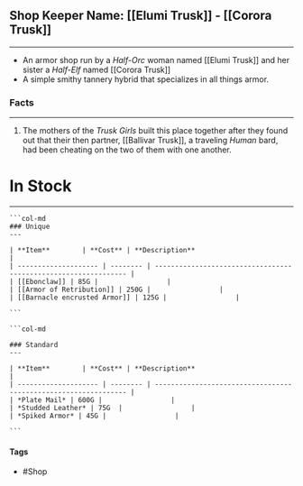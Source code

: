 
## Shop Keeper Name: [[Elumi Trusk]] - [[Corora Trusk]]
---
- An armor shop run by a *Half-Orc* woman named [[Elumi Trusk]] and her sister a *Half-Elf* named [[Corora Trusk]]
- A simple smithy tannery hybrid that specializes in all things armor.

### Facts
---
1. The mothers of the *Trusk Girls* built this place together after they found out that their then partner, [[Ballivar Trusk]], a traveling *Human* bard, had been cheating on the two of them with one another. 

# In Stock
---
````col
```col-md
### Unique
---

| **Item**        | **Cost** | **Description**                                                 |
| -------------------- | -------- | --------------------------------------------------------------- |
| [[Ebonclaw]] | 85G |                 |
| [[Armor of Retribution]] | 250G |                 |
| [[Barnacle encrusted Armor]] | 125G |                 |

```

```col-md

### Standard
---

| **Item**        | **Cost** | **Description**                                                 |
| -------------------- | -------- | --------------------------------------------------------------- |
| *Plate Mail* | 600G |                 |
| *Studded Leather* | 75G  |                 |
| *Spiked Armor* | 45G |                 |

```
````

#### Tags
- #Shop 